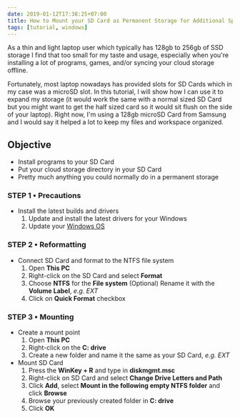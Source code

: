 ```yaml
---
date: 2019-01-12T17:38:25+07:00
title: How to Mount your SD Card as Permanent Storage for Additional Space
tags: [tutorial, windows]
---
```


As a thin and light laptop user which typically has 128gb to 256gb of SSD storage I find that too small for my taste and usage, especially when you're installing a lot of programs, games, and/or syncing your cloud storage offline.

Fortunately, most laptop nowadays has provided slots for SD Cards which in my case was a microSD slot. In this tutorial, I will show how I can use it to expand my storage (it would work the same with a normal sized SD Card but you might want to get the half sized card so it would sit flush on the side of your laptop). Right now, I'm using a 128gb microSD Card from Samsung and I would say it helped a lot to keep my files and workspace organized.

## Objective

- Install programs to your SD Card
- Put your cloud storage directory in your SD Card
- Pretty much anything you could normally do in a permanent storage

<!-- content -->

### STEP 1 &bull; Precautions

- Install the latest builds and drivers
    1. Update and install the latest drivers for your Windows
    2. Update your [Windows OS](/posts/get-windows-update-asap)

### STEP 2 &bull; Reformatting

- Connect SD Card and format to the NTFS file system
    1. Open **This PC**
    2. Right-click on the SD Card and select **Format**
    3. Choose **NTFS** for the **File system** (Optional) Rename it with the **Volume Label**, *e.g. EXT*
    4. Click on **Quick Format** checkbox

### STEP 3 &bull; Mounting

- Create a mount point
    1. Open **This PC**
    2. Right-click on the **C: drive**
    3. Create a new folder and name it the same as your SD Card, *e.g. EXT*
- Mount SD Card
    1. Press the **WinKey + R** and type in **diskmgmt.msc**
    2. Right-click on SD Card and select **Change Drive Letters and Path**
    3. Click **Add**, select **Mount in the following empty NTFS folder** and click **Browse**
    4. Browse your previously created folder in **C: drive**
    5. Click **OK**

